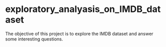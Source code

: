 # exploratory_analyasis_on_IMDB_dataset
The objective of this project is to explore the IMDB dataset and answer some interesting questions.
